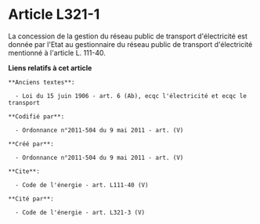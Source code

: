 # Article L321-1

La concession de la gestion du réseau public de transport d'électricité est donnée par l'Etat au gestionnaire du réseau
public de transport d'électricité mentionné à l'article L. 111-40.

**Liens relatifs à cet article**

	**Anciens textes**:

	  - Loi du 15 juin 1906 - art. 6 (Ab), ecqc l'électricité et ecqc le transport

	**Codifié par**:

	  - Ordonnance n°2011-504 du 9 mai 2011 - art. (V)

	**Créé par**:

	  - Ordonnance n°2011-504 du 9 mai 2011 - art. (V)

	**Cite**:

	  - Code de l'énergie - art. L111-40 (V)

	**Cité par**:

	  - Code de l'énergie - art. L321-3 (V)
